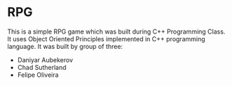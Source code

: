# RPG

This is a simple RPG game which was built during C++ Programming Class. It uses Object Oriented Principles implemented in C++ programming language.
It was built by group of three:
- Daniyar Aubekerov
- Chad Sutherland
- Felipe Oliveira
